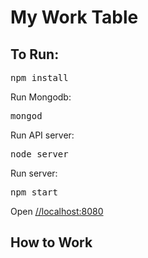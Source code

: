 # My Work Table


<h2>To Run:</h2>
<pre>npm install</pre>
Run Mongodb:
<pre>mongod</pre>
Run API server:
<pre>node server</pre>
Run server:
<pre>npm start</pre>
<p>Open <a href="http://localhost:8080" target="_blank">//localhost:8080</a></p>

<h2>How to Work</h2>
